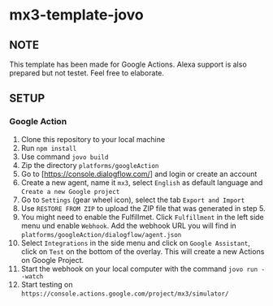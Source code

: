 # mx3-template-jovo

## NOTE

This template has been made for Google Actions. Alexa support is also prepared but not testet. Feel free to elaborate.

## SETUP
 
### Google Action

1. Clone this repository to your local machine
2. Run `npm install`
3. Use command `jovo build`
4. Zip the directory `platforms/googleAction`
5. Go to [https://console.dialogflow.com/] and login or create an account
6. Create a new agent, name it `mx3`, select `English` as default language and `Create a new Google project`
7. Go to `Settings` (gear wheel icon), select the tab `Export and Import`
8. Use `RESTORE FROM ZIP` to upload the ZIP file that was generated in step 5.
9. You might need to enable the Fulfillmet. Click `Fulfillment` in the left side menu und enable `Webhook`. Add the webhook URL you will find in `platforms/googleAction/dialogflow/agent.json`
10. Select `Integrations` in the side menu and click on `Google Assistant`, click on `Test` on the bottom of the overlay. This will create a new Actions on Google Project.
11. Start the webhook on your local computer with the command `jovo run --watch`
12. Start testing on `https://console.actions.google.com/project/mx3/simulator/`
